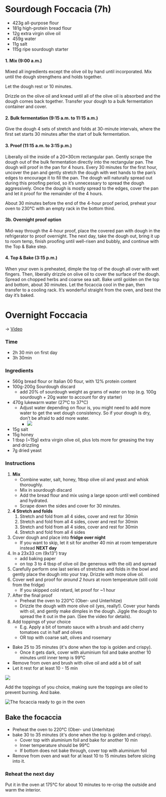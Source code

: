 
# Sourdough Foccacia (7h)

- 423g all-purpose flour
- 181g high-protein bread flour
- 12g extra virgin olive oil
- 459g water
- 11g salt
- 115g ripe sourdough starter

#### 1. Mix (9:00 a.m.)  
Mixed all ingredients except the olive oil by hand until incorporated. Mix until the dough strengthens and holds together.

Let the dough rest or 10 minutes. 

Drizzle on the olive oil and knead until all of the olive oil is absorbed and the dough comes back together. Transfer your dough to a bulk fermentation container and cover.

#### 2. Bulk fermentation (9:15 a.m. to 11:15 a.m.)  
Give the dough 4 sets of stretch and folds at 30-minute intervals, where the first set starts 30 minutes after the start of bulk fermentation. 
#### 3. Proof (11:15 a.m. to 3:15 p.m.)  
Liberally oil the inside of a 20×30cm rectangular pan. 
Gently scrape the dough out of the bulk fermentation directly into the rectangular pan. 
The dough will proof in the pan for 4 hours. 
Every 30 minutes for the first hour, uncover the pan and gently stretch the dough with wet hands to the pan’s edges to encourage it to fill the pan. The dough will naturally spread out during this proofing period, so it’s unnecessary to spread the dough aggressively. Once the dough is mostly spread to the edges, cover the pan and let it proof for the remainder of the 4 hours. 

About 30 minutes before the end of the 4-hour proof period, preheat your oven to 230°C with an empty rack in the bottom third.
#### 3b. Overnight proof option
Mid-way through the 4-hour proof, place the covered pan with dough in the refrigerator to proof overnight. The next day, take the dough out, bring it up to room temp, finish proofing until well-risen and bubbly, and continue with the Top & Bake step.

#### 4. Top & Bake (3:15 p.m.)  
When your oven is preheated, dimple the top of the dough all over with wet fingers. Then, liberally drizzle on olive oil to cover the surface of the dough. Spread on chopped herbs and coarse sea salt. Bake until golden on the top and bottom, about 30 minutes. Let the focaccia cool in the pan, then transfer to a cooling rack. It’s wonderful straight from the oven, and best the day it’s baked.

# Overnight Foccacia
→ [Video](https://www.youtube.com/watch?v=O1WQTKuWWfM)

### Time
- 2h 30 min on first day
- 3h 30min

### Ingredients
- 560g bread flour or Italian 00 flour, with 12% protein content
- 100g-200g Sourdough discard
	- add 20% of sourdough weight as grams of water on top (e.g. 100g sourdough + 20g water to account for dry starter)
- 470g lukewarm water (27°C to 37°C)
	- Adjust water depending on flour is, you might need to add more water to get the wet dough consistency. So if your dough is dry, don’t be afraid to add more water.
	  - ![](../../../../attachments/CleanShot%202024-07-04%20at%2009.43.31@2x.png)
- 15g salt
- 15g honey
- 1 tbsp (~15g) extra virgin olive oil, plus lots more for greasing the tray and drizzling
- 7g dried yeast

### Instructions
1. **Mix**
   - Combine water, salt, honey, 1tbsp olive oil and yeast and whisk thoroughly. 
   - Mix in sourdough discard
   - Add the bread flour and mix using a large spoon until well combined and hydrated.
   - Scrape down the sides and cover for 30 minutes.
2. **4 Stretch and folds** 
	1. Stretch and fold from all 4 sides, cover and rest for 30min
	2. Stretch and fold from all 4 sides, cover and rest for 30min
	3. Stretch and fold from all 4 sides, cover and rest for 30min
	4. Stretch and fold from all 4 sides
3. Cover dough and place into **fridge over night**
	- If you want to skip, let it sit for another 40 min at room temperature instead
**NEXT day**
4.  In a 23x33 cm (9x13") tray 
	 - add baking paper 
	 - on top 3 to 4 tbsp of olive oil (be generous with the oil) and spread
 5. Carefully perform one last series of stretches and folds in the bowl and gently place the dough into your tray. Drizzle with more olive oil.
 6. Cover well and proof for _around 2 hours_ at room temperature (still cold from the fridge)
	 - If you skipped cold retard, let proof for ~1 hour
 7. After the final proof
	 - Preheat the oven to 220°C (Ober- und Unterhitze)
	 - Drizzle the dough with more olive oil (yes, really!). 
	       Cover your hands with oil, and gently make dimples in the dough. Jiggle the dough to spread the it out in the pan. (See the video for details).
   8. Add toppings of your choice
	   - E.g. Apply a bit of tomato sauce with a brush and add cherry tomatoes cut in half and olives
	   - OR top with coarse salt, olives and rosemary
   - Bake 25 to 35 minutes (it's done when the top is golden and crispy).
	   - Once it gets dark, cover with aluminium foil and bake another 10 minutes until inner temp is 99°C
   - Remove from oven and brush with olive oil and add a bit of salt
   - Let it rest for at least 10 - 15 min

![](https://images.squarespace-cdn.com/content/v1/5bc319cfa09a7e06a471700a/004044d0-b62c-499d-934c-49b5cf204665/focaccia+dimples.jpg)

Add the toppings of you choice, making sure the toppings are oiled to prevent burning. And bake.

![The focaccia ready to go in the oven](https://images.squarespace-cdn.com/content/v1/5bc319cfa09a7e06a471700a/83749883-5e8c-42b9-9a90-805b2a0b769e/focaccia+with+toppings.jpg)


## Bake the focaccia

- Preheat the oven to 220°C (Ober- und Unterhitze)
- bake 30 to 35 minutes (it's done when the top is golden and crispy).
	- Cover top with aluminium foil and bake for another 10 min
	- Inner temperature should be 99°C
	- If bottom does not bake through, cover top with aluminium foil
- Remove from oven and wait for at least 10 to 15 minutes before slicing into it.

### Reheat the next day
Put it in the oven at 175°C for about 10 minutes to re-crisp the outside and warm the interior.